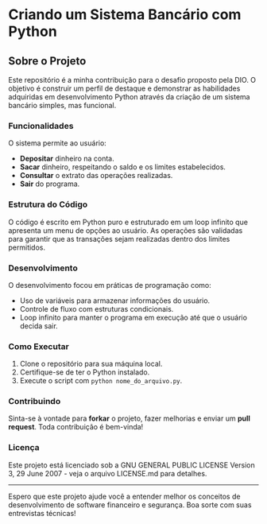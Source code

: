# Criando um Sistema Bancário com Python

## Sobre o Projeto

Este repositório é a minha contribuição para o desafio proposto pela DIO. O objetivo é construir um perfil de destaque e demonstrar as habilidades adquiridas em desenvolvimento Python através da criação de um sistema bancário simples, mas funcional.

### Funcionalidades

O sistema permite ao usuário:

- **Depositar** dinheiro na conta.
- **Sacar** dinheiro, respeitando o saldo e os limites estabelecidos.
- **Consultar** o extrato das operações realizadas.
- **Sair** do programa.

### Estrutura do Código

O código é escrito em Python puro e estruturado em um loop infinito que apresenta um menu de opções ao usuário. As operações são validadas para garantir que as transações sejam realizadas dentro dos limites permitidos.

### Desenvolvimento

O desenvolvimento focou em práticas de programação como:

- Uso de variáveis para armazenar informações do usuário.
- Controle de fluxo com estruturas condicionais.
- Loop infinito para manter o programa em execução até que o usuário decida sair.

### Como Executar

1. Clone o repositório para sua máquina local.
2. Certifique-se de ter o Python instalado.
3. Execute o script com `python nome_do_arquivo.py`.

### Contribuindo

Sinta-se à vontade para **forkar** o projeto, fazer melhorias e enviar um **pull request**. Toda contribuição é bem-vinda!

### Licença

Este projeto está licenciado sob a GNU GENERAL PUBLIC LICENSE Version 3, 29 June 2007 - veja o arquivo LICENSE.md para detalhes.

---

Espero que este projeto ajude você a entender melhor os conceitos de desenvolvimento de software financeiro e segurança. Boa sorte com suas entrevistas técnicas!
